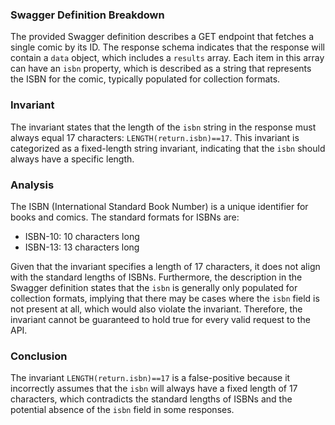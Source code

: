 ### Swagger Definition Breakdown
The provided Swagger definition describes a GET endpoint that fetches a single comic by its ID. The response schema indicates that the response will contain a `data` object, which includes a `results` array. Each item in this array can have an `isbn` property, which is described as a string that represents the ISBN for the comic, typically populated for collection formats.

### Invariant
The invariant states that the length of the `isbn` string in the response must always equal 17 characters: `LENGTH(return.isbn)==17`. This invariant is categorized as a fixed-length string invariant, indicating that the `isbn` should always have a specific length.

### Analysis
The ISBN (International Standard Book Number) is a unique identifier for books and comics. The standard formats for ISBNs are:
- ISBN-10: 10 characters long
- ISBN-13: 13 characters long

Given that the invariant specifies a length of 17 characters, it does not align with the standard lengths of ISBNs. Furthermore, the description in the Swagger definition states that the `isbn` is generally only populated for collection formats, implying that there may be cases where the `isbn` field is not present at all, which would also violate the invariant. Therefore, the invariant cannot be guaranteed to hold true for every valid request to the API.

### Conclusion
The invariant `LENGTH(return.isbn)==17` is a false-positive because it incorrectly assumes that the `isbn` will always have a fixed length of 17 characters, which contradicts the standard lengths of ISBNs and the potential absence of the `isbn` field in some responses.
